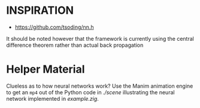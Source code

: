 # INSPIRATION
- https://github.com/tsoding/nn.h

It should be noted however that the framework is currently using the central difference theorem rather than actual back propagation

# Helper Material

Clueless as to how neural networks work? Use the Manim animation engine to get an `mp4` out of the Python code in *./scene* illustrating the neural network implemented in *example.zig*.

